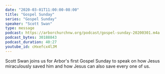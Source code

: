 ```yaml
---
date: "2020-03-01T11:00:00-08:00"
title: "Gospel Sunday"
series: "Gospel Sunday"
speaker: "Scott Swan"
type: message
podcast: https://arborchurchnw.org/podcast/gospel-sunday-20200301.m4a
podcast_bytes: 30188843
podcast_duration: 40:27
youtube_id: cHxefcx4lJM
---
```


Scott Swan joins us for Arbor's first Gospel Sunday to speak on how Jesus miraculously saved him and how Jesus can also save every one of us.
